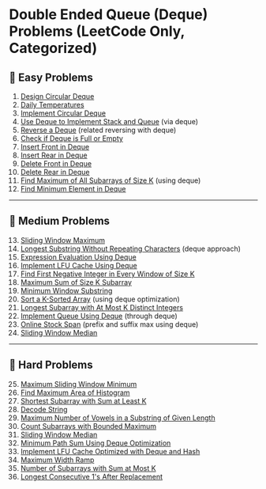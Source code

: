# Double Ended Queue (Deque) Problems (LeetCode Only, Categorized)

## 📘 Easy Problems

1. [Design Circular Deque](https://leetcode.com/problems/design-circular-deque/)
2. [Daily Temperatures](https://leetcode.com/problems/daily-temperatures/)
3. [Implement Circular Deque](https://leetcode.com/problems/design-circular-deque/)
4. [Use Deque to Implement Stack and Queue](https://leetcode.com/problems/implement-stack-using-queues/) (via deque)
5. [Reverse a Deque](https://leetcode.com/problems/reverse-substrings-between-each-pair-of-parentheses/) (related reversing with deque)
6. [Check if Deque is Full or Empty](https://leetcode.com/problems/design-circular-deque/)
7. [Insert Front in Deque](https://leetcode.com/problems/design-circular-deque/)
8. [Insert Rear in Deque](https://leetcode.com/problems/design-circular-deque/)
9. [Delete Front in Deque](https://leetcode.com/problems/design-circular-deque/)
10. [Delete Rear in Deque](https://leetcode.com/problems/design-circular-deque/)
11. [Find Maximum of All Subarrays of Size K](https://leetcode.com/problems/sliding-window-maximum/) (using deque)
12. [Find Minimum Element in Deque](https://leetcode.com/problems/daily-temperatures/)

***

## 📗 Medium Problems

13. [Sliding Window Maximum](https://leetcode.com/problems/sliding-window-maximum/)
14. [Longest Substring Without Repeating Characters](https://leetcode.com/problems/longest-substring-without-repeating-characters/) (deque approach)
15. [Expression Evaluation Using Deque](https://leetcode.com/problems/basic-calculator/)
16. [Implement LFU Cache Using Deque](https://leetcode.com/problems/lfu-cache/)
17. [Find First Negative Integer in Every Window of Size K](https://leetcode.com/problems/first-negative-integer-in-every-window-of-size-k/)
18. [Maximum Sum of Size K Subarray](https://leetcode.com/problems/maximum-sum-of-k-consecutive-elements/)
19. [Minimum Window Substring](https://leetcode.com/problems/minimum-window-substring/)
20. [Sort a K-Sorted Array](https://leetcode.com/problems/sort-an-array/) (using deque optimization)
21. [Longest Subarray with At Most K Distinct Integers](https://leetcode.com/problems/longest-substring-with-at-most-k-distinct-characters/)
22. [Implement Queue Using Deque](https://leetcode.com/problems/implement-queue-using-stacks/) (through deque)
23. [Online Stock Span](https://leetcode.com/problems/online-stock-span/) (prefix and suffix max using deque)
24. [Sliding Window Median](https://leetcode.com/problems/sliding-window-median/)

***

## 📕 Hard Problems

25. [Maximum Sliding Window Minimum](https://leetcode.com/problems/sliding-window-maximum/)
26. [Find Maximum Area of Histogram](https://leetcode.com/problems/largest-rectangle-in-histogram/)
27. [Shortest Subarray with Sum at Least K](https://leetcode.com/problems/shortest-subarray-with-sum-at-least-k/)
28. [Decode String](https://leetcode.com/problems/decode-string/)
29. [Maximum Number of Vowels in a Substring of Given Length](https://leetcode.com/problems/maximum-number-of-vowels-in-a-substring-of-given-length/)
30. [Count Subarrays with Bounded Maximum](https://leetcode.com/problems/count-subarrays-with-fixed-bounds/)
31. [Sliding Window Median](https://leetcode.com/problems/sliding-window-median/)
32. [Minimum Path Sum Using Deque Optimization](https://leetcode.com/problems/minimum-path-sum/)
33. [Implement LFU Cache Optimized with Deque and Hash](https://leetcode.com/problems/lfu-cache/)
34. [Maximum Width Ramp](https://leetcode.com/problems/maximum-width-ramp/)
35. [Number of Subarrays with Sum at Most K](https://leetcode.com/problems/number-of-subarrays-with-sum-equals-target/)
36. [Longest Consecutive 1's After Replacement](https://leetcode.com/problems/longest-repeating-character-replacement/)


